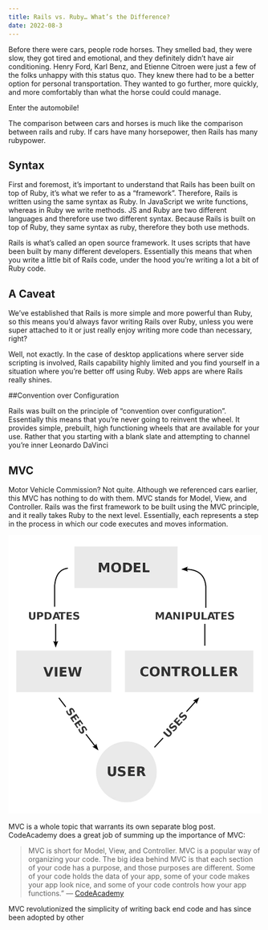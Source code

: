 ```yaml
---
title: Rails vs. Ruby… What’s the Difference?
date: 2022-08-3
---
```


Before there were cars, people rode horses. They smelled bad, they were slow, they got tired and emotional, and they definitely didn’t have air conditioning. Henry Ford, Karl Benz, and Etienne Citroen were just a few of the folks unhappy with this status quo. They knew there had to be a better option for personal transportation. They wanted to go further, more quickly, and more comfortably than what the horse could could manage.

Enter the automobile!

The comparison between cars and horses is much like the comparison between rails and ruby. If cars have many horsepower, then Rails has many rubypower.

## Syntax

First and foremost, it’s important to understand that Rails has been built on top of Ruby, it’s what we refer to as a “framework”. Therefore, Rails is written using the same syntax as Ruby. In JavaScript we write functions, whereas in Ruby we write methods. JS and Ruby are two different languages and therefore use two different syntax. Because Rails is built on top of Ruby, they same syntax as ruby, therefore they both use methods.

Rails is what’s called an open source framework. It uses scripts that have been built by many different developers. Essentially this means that when you write a little bit of Rails code, under the hood you’re writing a lot a bit of Ruby code.

## A Caveat

We’ve established that Rails is more simple and more powerful than Ruby, so this means you’d always favor writing Rails over Ruby, unless you were super attached to it or just really enjoy writing more code than necessary, right?

Well, not exactly. In the case of desktop applications where server side scripting is involved, Rails capability highly limited and you find yourself in a situation where you’re better off using Ruby. Web apps are where Rails really shines.

##Convention over Configuration

Rails was built on the principle of “convention over configuration”. Essentially this means that you’re never going to reinvent the wheel. It provides simple, prebuilt, high functioning wheels that are available for your use. Rather that you starting with a blank slate and attempting to channel you’re inner Leonardo DaVinci

## MVC

Motor Vehicle Commission? Not quite. Although we referenced cars earlier, this MVC has nothing to do with them. MVC stands for Model, View, and Controller. Rails was the first framework to be built using the MVC principle, and it really takes Ruby to the next level. Essentially, each represents a step in the process in which our code executes and moves information.

[![Model view Controller flowchart](/public/blog-images/mvc.webp "Model, View, Controller")](https://miro.medium.com/v2/resize:fit:1100/format:webp/0*9BMe27IAf7XXQ19A.png)

MVC is a whole topic that warrants its own separate blog post. CodeAcademy does a great job of summing up the importance of MVC:

> MVC is short for Model, View, and Controller. MVC is a popular way of organizing your code. The big idea behind MVC is that each section of your code has a purpose, and those purposes are different. Some of your code holds the data of your app, some of your code makes your app look nice, and some of your code controls how your app functions.” — [CodeAcademy](https://www.codecademy.com/article/mvc)

MVC revolutionized the simplicity of writing back end code and has since been adopted by other
